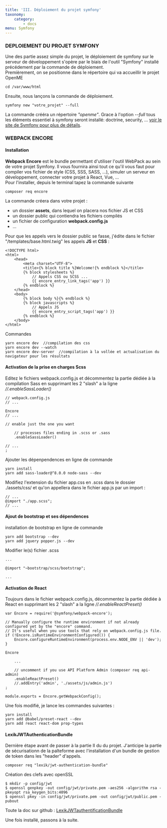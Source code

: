 ```yaml
---
title: 'III. Déploiement du projet symfony'
taxonomy:
    category:
        - docs
menu: Symfony
---
```


### DEPLOIEMENT DU PROJET SYMFONY

Une des partie assez simple du projet, le déploiement de symfony sur le serveur de développement s'opère par le biais de l'outil "Symfony" installé précédement par la commande de déploiement.  
Premièrement, on se positionne dans le répertoire qui va accueillir le projet OpenME  
	
    cd /var/www/html  
    
Ensuite, nous lançons la commande de déploiement. 

	symfony new "votre_projet" --full  

La commande crééra un répertoire _"openme"_. Grace à l'option  _--full_  tous les éléments essentiel à symfony seront installé: doctrine, security, ... [voir le site de Symfony pour plus de détails](https://symfony.com/doc/current/setup.html).
   
### WEBPACK ENCORE

#### Installation 
**Webpack Encore** est le bundle permettant d'utiliser l'outil WebPack au sein de votre projet Symfony. Il vous fournira ainsi tout ce qu'il vous faut pour compiler vos fichier de style (CSS, SSS, SASS, ...), simuler un serveur en développement, connecter votre projet à React, Vue, ...     
Pour l'installer, depuis le terminal tapez la commande suivante

    composer req encore  

La commande créera dans votre projet : 
 * un dossier **assets**, dans lequel on placera nos fichier JS et CSS
 * un dossier public qui contiendra les fichiers compilés
 * un fichier de configuration **webpack.config.js** 
 * ...



Pour que les appels vers le dossier public se fasse, j'édite dans le fichier "/templates/base.html.twig" les appels **JS** et **CSS** :

    <!DOCTYPE html>
	<html>
        <head>
            <meta charset="UTF-8">
            <title>{% block title %}Welcome!{% endblock %}</title>
            {% block stylesheets %}
            	// Appels CSS ou SCSS ...
            	{{ encore_entry_link_tags('app') }}
            {% endblock %}
        </head>
        <body>
            {% block body %}{% endblock %}
            {% block javascripts %}
            	// Appels JS
            	{{ encore_entry_script_tags('app') }}
            {% endblock %}
        </body>
    </html>

Commandes

	yarn encore dev  //compilation des css
    yarn encore dev --watch
    yarn encore dev-server  //compilation à la vollée et actualisation du navigateur pour les résultats
    
    
#### Activation de la prise en charges Scss  
Editez le fichiers webpack.config.js et décommentez la partie dédiée à la compilation Sass en supprimant les 2 "slash" a la ligne _//.enableSassLoader()_   

    // webpack.config.js
    // ...

    Encore
    // ...

    // enable just the one you want

        // processes files ending in .scss or .sass
        .enableSassLoader()
        
	// ...
    ;

Ajouter les dépenpendences en ligne de commande

	yarn install
	yarn add sass-loader@^8.0.0 node-sass --dev

Modifiez l'extension du fichier app.css en .scss dans le dossier ./assets/css/ et qu'on appellera dans le fichier app.js par un import :
    
    // ...
    @import "./app.scss";
    // ...

#### Ajout de bootstrap et ses dépendences

installation de bootstrap en ligne de commande

    yarn add bootstrap --dev
    yarn add jquery popper.js --dev
    
Modifier le(s) fichier .scss

    ...
    
    @import "~bootstrap/scss/bootstrap";
    
    ...

#### Activation de React  
Toujours dans le fichier webpack.config.js, décommentez la partie dédiée à React en supprimant les 2 "slash" a la ligne _//.enableReactPreset()_  

    var Encore = require('@symfony/webpack-encore');

    // Manually configure the runtime environment if not already configured yet by the "encore" command.
    // It's useful when you use tools that rely on webpack.config.js file.
    if (!Encore.isRuntimeEnvironmentConfigured()) {
        Encore.configureRuntimeEnvironment(process.env.NODE_ENV || 'dev');
    }

    Encore
    
        ...
    
        // uncomment if you use API Platform Admin (composer req api-admin)
        .enableReactPreset()
        //.addEntry('admin', './assets/js/admin.js')
    ;

    module.exports = Encore.getWebpackConfig(); 

Une fois modifié, je lance les commandes suivantes :  
	
    yarn install  
    yarn add @babel/preset-react --dev  
    yarn add react react-dom prop-types  
    
#### LexikJWTAuthenticationBundle
    
Dernière étape avant de passer à la partie II du du projet. J'anticipe la partie de sécurisationn de la palteforme avec l'installation d'un bundle de gestion de token dans les "header" d'appels.

	composer req "lexik/jwt-authentication-bundle"

Création des clefs avec openSSL

    $ mkdir -p config/jwt
	$ openssl genpkey -out config/jwt/private.pem -aes256 -algorithm rsa -pkeyopt rsa_keygen_bits:4096
	$ openssl pkey -in config/jwt/private.pem -out config/jwt/public.pem -pubout
    
Toute la doc sur github : [LexikJWTauthentificationBundle](https://github.com/lexik/LexikJWTAuthenticationBundle/blob/master/Resources/doc/index.md#installation)

Une fois installé, passons à la suite.